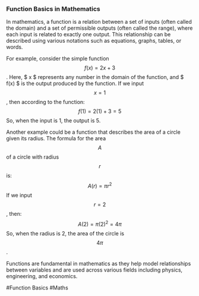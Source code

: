 ### Function Basics in Mathematics

In mathematics, a function is a relation between a set of inputs (often called the domain) and a set of permissible outputs (often called the range), where each input is related to exactly one output. This relationship can be described using various notations such as equations, graphs, tables, or words.

For example, consider the simple function $$ f(x) = 2x + 3 $$. Here, $ x $ represents any number in the domain of the function, and $ f(x) $ is the output produced by the function. If we input $$ x = 1 $$, then according to the function:
$$ f(1) = 2(1) + 3 = 5 $$
So, when the input is 1, the output is 5.

Another example could be a function that describes the area of a circle given its radius. The formula for the area $$ A $$ of a circle with radius $$ r $$ is:
$$ A(r) = \pi r^2 $$
If we input $$ r = 2 $$, then:
$$ A(2) = \pi (2)^2 = 4\pi $$
So, when the radius is 2, the area of the circle is $$ 4\pi $$.

Functions are fundamental in mathematics as they help model relationships between variables and are used across various fields including physics, engineering, and economics.

#Function Basics #Maths
